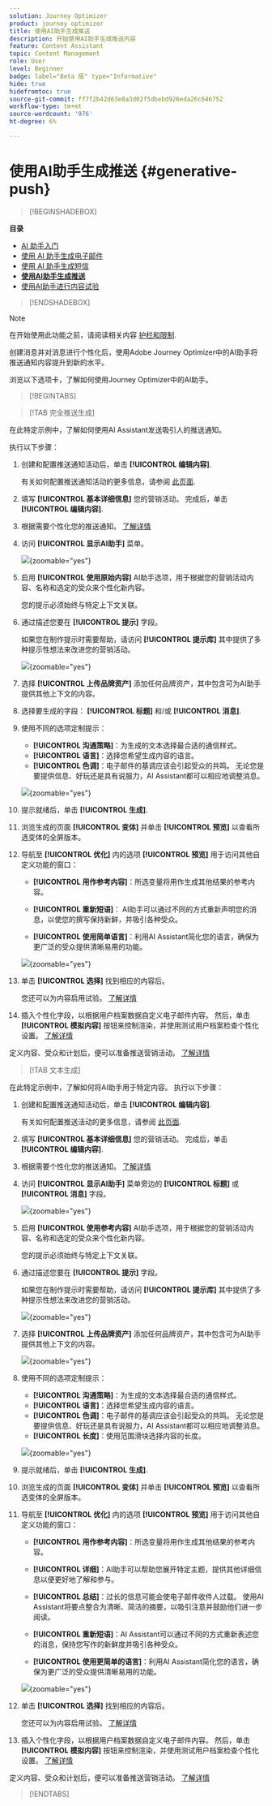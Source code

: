 ```yaml
---
solution: Journey Optimizer
product: journey optimizer
title: 使用AI助手生成推送
description: 开始使用AI助手生成推送内容
feature: Content Assistant
topic: Content Management
role: User
level: Beginner
badge: label="Beta 版" type="Informative"
hide: true
hidefromtoc: true
source-git-commit: ff7f2b42d63e8a3d02f5dbebd926eda26c646752
workflow-type: tm+mt
source-wordcount: '976'
ht-degree: 6%

---
```


# 使用AI助手生成推送 {#generative-push}

>[!BEGINSHADEBOX]

**目录**

* [AI 助手入门](gs-generative.md)
* [使用 AI 助手生成电子邮件](generative-email.md)
* [使用 AI 助手生成短信](generative-sms.md)
* **[使用AI助手生成推送](generative-push.md)**
* [使用AI助手进行内容试验](generative-experimentation.md)

>[!ENDSHADEBOX]

>[!NOTE]
>
>在开始使用此功能之前，请阅读相关内容 [护栏和限制](gs-generative.md#generative-guardrails).

创建消息并对消息进行个性化后，使用Adobe Journey Optimizer中的AI助手将推送通知内容提升到新的水平。

浏览以下选项卡，了解如何使用Journey Optimizer中的AI助手。

>[!BEGINTABS]

>[!TAB 完全推送生成]

在此特定示例中，了解如何使用AI Assistant发送吸引人的推送通知。

执行以下步骤：

1. 创建和配置推送通知活动后，单击 **[!UICONTROL 编辑内容]**.

   有关如何配置推送通知活动的更多信息，请参阅 [此页面](../push/create-push.md).

1. 填写 **[!UICONTROL 基本详细信息]** 您的营销活动。 完成后，单击 **[!UICONTROL 编辑内容]**.

1. 根据需要个性化您的推送通知。 [了解详情](../push/design-push.md)

1. 访问 **[!UICONTROL 显示AI助手]** 菜单。

   ![](assets/push-genai-full-1.png){zoomable=&quot;yes&quot;}

1. 启用 **[!UICONTROL 使用原始内容]** AI助手选项，用于根据您的营销活动内容、名称和选定的受众来个性化新内容。

   您的提示必须始终与特定上下文关联。

1. 通过描述您要在 **[!UICONTROL 提示]** 字段。

   如果您在制作提示时需要帮助，请访问 **[!UICONTROL 提示库]** 其中提供了多种提示性想法来改进您的营销活动。

   ![](assets/push-genai-full-2.png){zoomable=&quot;yes&quot;}

1. 选择 **[!UICONTROL 上传品牌资产]** 添加任何品牌资产，其中包含可为AI助手提供其他上下文的内容。

1. 选择要生成的字段： **[!UICONTROL 标题]** 和/或 **[!UICONTROL 消息]**.

1. 使用不同的选项定制提示：

   * **[!UICONTROL 沟通策略]**：为生成的文本选择最合适的通信样式。
   * **[!UICONTROL 语言]**：选择您希望生成内容的语言。
   * **[!UICONTROL 色调]**：电子邮件的基调应该会引起受众的共鸣。 无论您是要提供信息、好玩还是具有说服力，AI Assistant都可以相应地调整消息。

   ![](assets/push-genai-full-3.png){zoomable=&quot;yes&quot;}

1. 提示就绪后，单击 **[!UICONTROL 生成]**.

1. 浏览生成的页面 **[!UICONTROL 变体]** 并单击 **[!UICONTROL 预览]** 以查看所选变体的全屏版本。

1. 导航至 **[!UICONTROL 优化]** 内的选项 **[!UICONTROL 预览]** 用于访问其他自定义功能的窗口：

   * **[!UICONTROL 用作参考内容]**：所选变量将用作生成其他结果的参考内容。

   * **[!UICONTROL 重新短语]**： AI助手可以通过不同的方式重新声明您的消息，以使您的撰写保持新鲜，并吸引各种受众。

   * **[!UICONTROL 使用简单语言]**：利用AI Assistant简化您的语言，确保为更广泛的受众提供清晰易用的功能。

   ![](assets/push-genai-full-4.png){zoomable=&quot;yes&quot;}

1. 单击 **[!UICONTROL 选择]** 找到相应的内容后。

   您还可以为内容启用试验。 [了解详情](generative-experimentation.md)

1. 插入个性化字段，以根据用户档案数据自定义电子邮件内容。 然后，单击 **[!UICONTROL 模拟内容]** 按钮来控制渲染，并使用测试用户档案检查个性化设置。 [了解详情](../personalization/personalize.md)

定义内容、受众和计划后，便可以准备推送营销活动。 [了解详情](../campaigns/review-activate-campaign.md)

>[!TAB 文本生成]

在此特定示例中，了解如何将AI助手用于特定内容。 执行以下步骤：

1. 创建和配置推送通知活动后，单击 **[!UICONTROL 编辑内容]**.

   有关如何配置推送活动的更多信息，请参阅 [此页面](../push/create-push.md).

1. 填写 **[!UICONTROL 基本详细信息]** 您的营销活动。 完成后，单击 **[!UICONTROL 编辑内容]**.

1. 根据需要个性化您的推送通知。 [了解详情](../push/design-push.md)

1. 访问 **[!UICONTROL 显示AI助手]** 菜单旁边的 **[!UICONTROL 标题]** 或 **[!UICONTROL 消息]** 字段。

   ![](assets/push-genai-1.png){zoomable=&quot;yes&quot;}

1. 启用 **[!UICONTROL 使用参考内容]** AI助手选项，用于根据您的营销活动内容、名称和选定的受众来个性化新内容。

   您的提示必须始终与特定上下文关联。

1. 通过描述您要在 **[!UICONTROL 提示]** 字段。

   如果您在制作提示时需要帮助，请访问 **[!UICONTROL 提示库]** 其中提供了多种提示性想法来改进您的营销活动。

   ![](assets/push-genai-2.png){zoomable=&quot;yes&quot;}

1. 选择 **[!UICONTROL 上传品牌资产]** 添加任何品牌资产，其中包含可为AI助手提供其他上下文的内容。

   ![](assets/push-genai-3.png){zoomable=&quot;yes&quot;}

1. 使用不同的选项定制提示：

   * **[!UICONTROL 沟通策略]**：为生成的文本选择最合适的通信样式。
   * **[!UICONTROL 语言]**：选择您希望生成内容的语言。
   * **[!UICONTROL 色调]**：电子邮件的基调应该会引起受众的共鸣。 无论您是要提供信息、好玩还是具有说服力，AI Assistant都可以相应地调整消息。
   * **[!UICONTROL 长度]**：使用范围滑块选择内容的长度。

   ![](assets/push-genai-4.png){zoomable=&quot;yes&quot;}

1. 提示就绪后，单击 **[!UICONTROL 生成]**.

1. 浏览生成的页面 **[!UICONTROL 变体]** 并单击 **[!UICONTROL 预览]** 以查看所选变体的全屏版本。

1. 导航至 **[!UICONTROL 优化]** 内的选项 **[!UICONTROL 预览]** 用于访问其他自定义功能的窗口：

   * **[!UICONTROL 用作参考内容]**：所选变量将用作生成其他结果的参考内容。

   * **[!UICONTROL 详细]**：AI助手可以帮助您展开特定主题，提供其他详细信息以便更好地了解和参与。

   * **[!UICONTROL 总结]**：过长的信息可能会使电子邮件收件人过载。 使用AI Assistant将要点整合为清晰、简洁的摘要，以吸引注意并鼓励他们进一步阅读。

   * **[!UICONTROL 重新短语]**：AI Assistant可以通过不同的方式重新表述您的消息，保持您写作的新鲜度并吸引各种受众。

   * **[!UICONTROL 使用更简单的语言]**：利用AI Assistant简化您的语言，确保为更广泛的受众提供清晰易用的功能。

   ![](assets/push-genai-5.png){zoomable=&quot;yes&quot;}

1. 单击 **[!UICONTROL 选择]** 找到相应的内容后。

   您还可以为内容启用试验。 [了解详情](generative-experimentation.md)

1. 插入个性化字段，以根据用户档案数据自定义电子邮件内容。 然后，单击 **[!UICONTROL 模拟内容]** 按钮来控制渲染，并使用测试用户档案检查个性化设置。 [了解详情](../personalization/personalize.md)

定义内容、受众和计划后，便可以准备推送营销活动。 [了解详情](../campaigns/review-activate-campaign.md)

>[!ENDTABS]
